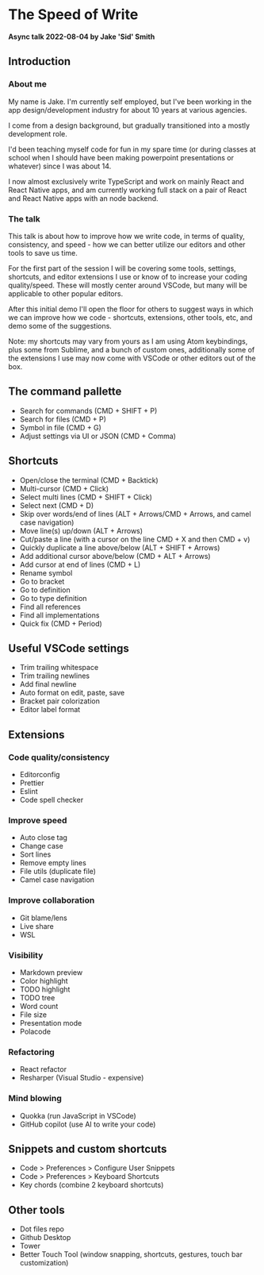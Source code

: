 # The Speed of Write

**Async talk 2022-08-04 by Jake 'Sid' Smith**

## Introduction

### About me

My name is Jake. I'm currently self employed, but I've been working in the app design/development industry for about 10 years at various agencies.

I come from a design background, but gradually transitioned into a mostly development role.

I'd been teaching myself code for fun in my spare time (or during classes at school when I should have been making powerpoint presentations or whatever) since I was about 14.

I now almost exclusively write TypeScript and work on mainly React and React Native apps, and am currently working full stack on a pair of React and React Native apps with an node backend.

### The talk

This talk is about how to improve how we write code, in terms of quality, consistency, and speed - how we can better utilize our editors and other tools to save us time.

For the first part of the session I will be covering some tools, settings, shortcuts, and editor extensions I use or know of to increase your coding quality/speed. These will mostly center around VSCode, but many will be applicable to other popular editors.

After this initial demo I'll open the floor for others to suggest ways in which we can improve how we code - shortcuts, extensions, other tools, etc, and demo some of the suggestions.

Note: my shortcuts may vary from yours as I am using Atom keybindings, plus some from Sublime, and a bunch of custom ones, additionally some of the extensions I use may now come with VSCode or other editors out of the box.

## The command pallette

- Search for commands (CMD + SHIFT + P)
- Search for files (CMD + P)
- Symbol in file (CMD + G)
- Adjust settings via UI or JSON (CMD + Comma)

## Shortcuts

- Open/close the terminal (CMD + Backtick)
- Multi-cursor (CMD + Click)
- Select multi lines (CMD + SHIFT + Click)
- Select next (CMD + D)
- Skip over words/end of lines (ALT + Arrows/CMD + Arrows, and camel case navigation)
- Move line(s) up/down (ALT + Arrows)
- Cut/paste a line (with a cursor on the line CMD + X and then CMD + v)
- Quickly duplicate a line above/below (ALT + SHIFT + Arrows)
- Add additional cursor above/below (CMD + ALT + Arrows)
- Add cursor at end of lines (CMD + L)
- Rename symbol
- Go to bracket
- Go to definition
- Go to type definition
- Find all references
- Find all implementations
- Quick fix (CMD + Period)

## Useful VSCode settings

- Trim trailing whitespace
- Trim trailing newlines
- Add final newline
- Auto format on edit, paste, save
- Bracket pair colorization
- Editor label format

## Extensions

### Code quality/consistency

- Editorconfig
- Prettier
- Eslint
- Code spell checker

### Improve speed

- Auto close tag
- Change case
- Sort lines
- Remove empty lines
- File utils (duplicate file)
- Camel case navigation

### Improve collaboration

- Git blame/lens
- Live share
- WSL

### Visibility

- Markdown preview
- Color highlight
- TODO highlight
- TODO tree
- Word count
- File size
- Presentation mode
- Polacode

### Refactoring

- React refactor
- Resharper (Visual Studio - expensive)

### Mind blowing

- Quokka (run JavaScript in VSCode)
- GitHub copilot (use AI to write your code)

## Snippets and custom shortcuts

- Code > Preferences > Configure User Snippets
- Code > Preferences > Keyboard Shortcuts
- Key chords (combine 2 keyboard shortcuts)

## Other tools

- Dot files repo
- Github Desktop
- Tower
- Better Touch Tool (window snapping, shortcuts, gestures, touch bar customization)
